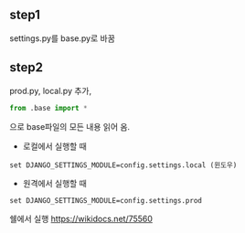
## step1 
settings.py를 base.py로 바꿈

## step2
prod.py, local.py 추가,
```python
from .base import *
```
으로 base파일의 모든 내용 읽어 옴.



- 로컬에서 실행할 때
```
set DJANGO_SETTINGS_MODULE=config.settings.local (윈도우)

```

- 원격에서 실행할 때
```
set DJANGO_SETTINGS_MODULE=config.settings.prod
```

쉘에서 실행
https://wikidocs.net/75560

